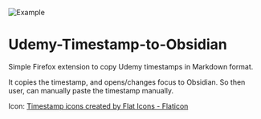 ![Example](https://github.com/xRyul/Udemy-Timestamp-to-Obsidian/blob/main/Example.gif)

# Udemy-Timestamp-to-Obsidian
Simple Firefox extension to copy Udemy timestamps in Markdown format.

It copies the timestamp, and opens/changes focus to Obsidian. So then user, can manually paste the timestamp manually. 

Icon: <a href="https://www.flaticon.com/free-icons/timestamp" title="timestamp icons">Timestamp icons created by Flat Icons - Flaticon</a>
